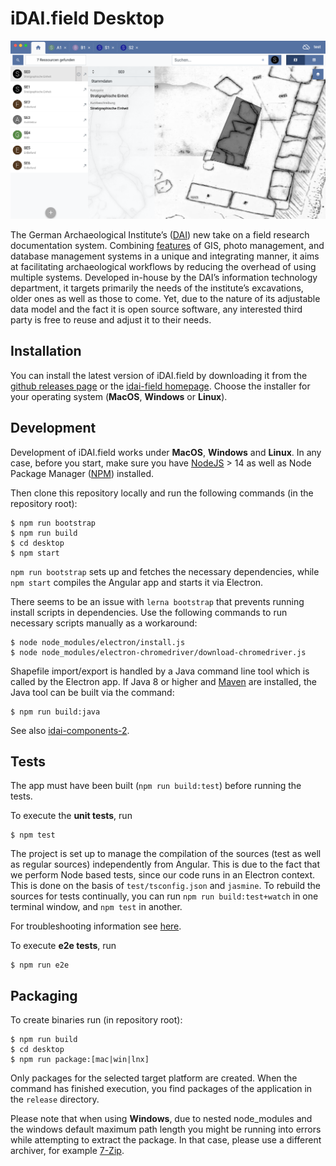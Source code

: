 # iDAI.field Desktop
 
![idai-field](img/README-1.png) 
    
   
The German Archaeological Institute’s ([DAI](https://www.dainst.org)) 
new take on a field research 
documentation system. Combining [features](README-FEATURES.md) of GIS, photo management, and 
database management systems in a unique and integrating manner, 
it aims at facilitating archaeological workflows by reducing the overhead 
of using multiple systems. Developed in-house by the DAI’s information 
technology department, it targets primarily the needs of the institute’s 
excavations, older ones as well as those to come. Yet, due to the nature 
of its adjustable data model and the fact it is open source software, any 
interested third party is free to reuse and adjust it to their needs.
   

## Installation

You can install the latest version of iDAI.field by downloading it from the [github releases page](https://github.com/dainst/idai-field/releases/latest) or the [idai-field homepage](http://field.dainst.org). Choose the installer for your operating system (**MacOS**, **Windows** or **Linux**).

   
## Development

Development of iDAI.field works under **MacOS**, **Windows** and **Linux**. In any case, before you start, make sure you have [NodeJS](https://nodejs.org/en/) > 14 as well as Node Package Manager ([NPM](https://www.npmjs.com/)) installed.  

Then clone this repository locally and run the following commands (in the repository root):

```
$ npm run bootstrap
$ npm run build
$ cd desktop
$ npm start
```

`npm run bootstrap` sets up and fetches the necessary dependencies, while `npm start` compiles the Angular app and starts it via Electron.

There seems to be an issue with `lerna bootstrap` that prevents running install scripts in dependencies. Use the following commands to run necessary scripts manually as a workaround:

```
$ node node_modules/electron/install.js
$ node node_modules/electron-chromedriver/download-chromedriver.js
```
 
Shapefile import/export is handled by a Java command line tool which is called by the Electron app. If Java 8 or higher and [Maven](https://maven.apache.org/) are installed, the Java tool can be built via the command:
```
$ npm run build:java
```

See also [idai-components-2](https://github.com/dainst/idai-components-2).

## Tests

The app must have been built (`npm run build:test`) before running the tests.

To execute the **unit tests**, run 

```
$ npm test   
```

The project is set up to manage the compilation of the sources (test as well as regular sources) independently from Angular. This is due to the fact that we perform Node based tests, since our code runs in an Electron context. This is done on the 
basis of `test/tsconfig.json` and `jasmine`. To rebuild the sources for tests continually, you can run `npm run build:test+watch` in one terminal window, and `npm test` in another.

For troubleshooting information see [here](docs/unit-test-troubleshooting.md).

To execute **e2e tests**, run 

```
$ npm run e2e
```


## Packaging

To create binaries run (in repository root):

```
$ npm run build
$ cd desktop
$ npm run package:[mac|win|lnx]
```

Only packages for the selected target platform are created. When the command has finished execution, you find packages of the application in the `release` directory.

Please note that when using **Windows**, due to nested node_modules and the 
windows default maximum path length you might be running into errors while attempting
to extract the package. In that case, please use a different archiver, for example [7-Zip](http://www.7-zip.org/download.html).
